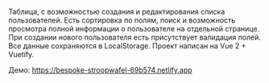 Таблица, с возможностью создания и редактирования списка пользователей. Есть сортировка по полям, поиск и возможность просмотра полной информации о пользователе на отдельной странице. При создании нового пользователя есть присутствует валидация полей. Все данные сохраняются в LocalStorage. Проект написан на Vue 2 + Vuetify. 

Демо: https://bespoke-stroopwafel-69b574.netlify.app
